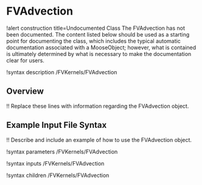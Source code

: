 # FVAdvection

!alert construction title=Undocumented Class
The FVAdvection has not been documented. The content listed below should be used as a starting point for
documenting the class, which includes the typical automatic documentation associated with a
MooseObject; however, what is contained is ultimately determined by what is necessary to make the
documentation clear for users.

!syntax description /FVKernels/FVAdvection

## Overview

!! Replace these lines with information regarding the FVAdvection object.

## Example Input File Syntax

!! Describe and include an example of how to use the FVAdvection object.

!syntax parameters /FVKernels/FVAdvection

!syntax inputs /FVKernels/FVAdvection

!syntax children /FVKernels/FVAdvection
